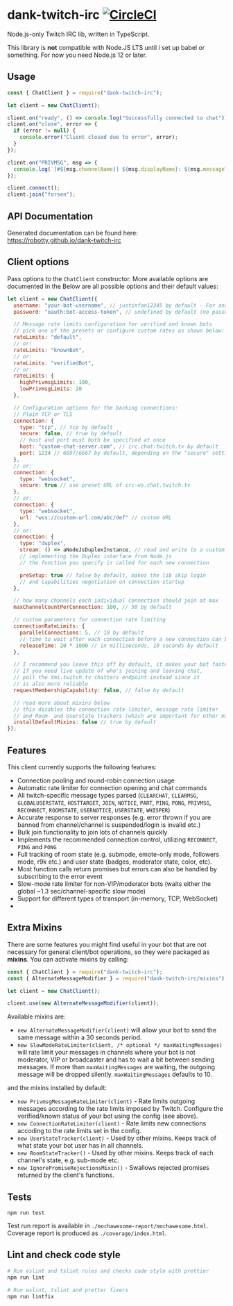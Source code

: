 # dank-twitch-irc [![CircleCI](https://circleci.com/gh/robotty/dank-twitch-irc.svg?style=svg)](https://circleci.com/gh/robotty/dank-twitch-irc)

Node.js-only Twitch IRC lib, written in TypeScript.

This library is **not** compatible with Node.JS LTS until i set up babel or
something. For now you need Node.js 12 or later.

## Usage

```javascript
const { ChatClient } = require("dank-twitch-irc");

let client = new ChatClient();

client.on("ready", () => console.log("Successfully connected to chat"));
client.on("close", error => {
  if (error != null) {
    console.error("Client closed due to error", error);
  }
});

client.on("PRIVMSG", msg => {
  console.log(`[#${msg.channelName}] ${msg.displayName}: ${msg.messageText}`);
});

client.connect();
client.join("forsen");
```

## API Documentation

Generated documentation can be found here:
https://robotty.github.io/dank-twitch-irc

## Client options

Pass options to the `ChatClient` constructor. More available options are
documented in the Below are all possible options and their default values:

```javascript
let client = new ChatClient({
  username: "your-bot-username", // justinfan12345 by default - For anonymous chat connection
  password: "oauth:bot-access-token", // undefined by default (no password)

  // Message rate limits configuration for verified and known bots
  // pick one of the presets or configure custom rates as shown below:
  rateLimits: "default",
  // or:
  rateLimits: "knownBot",
  // or:
  rateLimits: "verifiedBot",
  // or:
  rateLimits: {
    highPrivmsgLimits: 100,
    lowPrivmsgLimits: 20
  },

  // Configuration options for the backing connections:
  // Plain TCP or TLS
  connection: {
    type: "tcp", // tcp by default
    secure: false, // true by default
    // host and port must both be specified at once
    host: "custom-chat-server.com", // irc.chat.twitch.tv by default
    port: 1234 // 6697/6667 by default, depending on the "secure" setting
  },
  // or:
  connection: {
    type: "websocket",
    secure: true // use preset URL of irc-ws.chat.twitch.tv
  },
  // or:
  connection: {
    type: "websocket",
    url: "wss://custom-url.com/abc/def" // custom URL
  },
  // or:
  connection: {
    type: "duplex",
    stream: () => aNodeJsDuplexInstance, // read and write to a custom object
    // implementing the Duplex interface from Node.js
    // the function you specify is called for each new connection

    preSetup: true // false by default, makes the lib skip login
    // and capabilities negotiation on connection startup
  },

  // how many channels each individual connection should join at max
  maxChannelCountPerConnection: 100, // 50 by default

  // custom parameters for connection rate limiting
  connectionRateLimits: {
    parallelConnections: 5, // 10 by default
    // time to wait after each connection before a new connection can begin
    releaseTime: 20 * 1000 // in milliseconds, 10 seconds by default
  },

  // I recommend you leave this off by default, it makes your bot faster
  // If you need live update of who's joining and leaving chat,
  // poll the tmi.twitch.tv chatters endpoint instead since it
  // is also more reliable
  requestMembershipCapability: false, // false by default

  // read more about mixins below
  // this disables the connection rate limiter, message rate limiter
  // and Room- and Userstate trackers (which are important for other mixins)
  installDefaultMixins: false // true by default
});
```

## Features

This client currently supports the following features:

- Connection pooling and round-robin connection usage
- Automatic rate limiter for connection opening and chat commands
- All twitch-specific message types parsed (`CLEARCHAT`, `CLEARMSG`,
  `GLOBALUSERSTATE`, `HOSTTARGET`, `JOIN`, `NOTICE`, `PART`, `PING`, `PONG`,
  `PRIVMSG`, `RECONNECT`, `ROOMSTATE`, `USERNOTICE`, `USERSTATE`, `WHISPER`)
- Accurate response to server responses (e.g. error thrown if you are banned
  from channel/channel is suspended/login is invalid etc.)
- Bulk join functionality to join lots of channels quickly
- Implements the recommended connection control, utilizing `RECONNECT`, `PING`
  and `PONG`
- Full tracking of room state (e.g. submode, emote-only mode, followers mode,
  r9k etc.) and user state (badges, moderator state, color, etc).
- Most function calls return promises but errors can also be handled by
  subscribing to the error event
- Slow-mode rate limiter for non-VIP/moderator bots (waits either the global
  ~1.3 sec/channel-specific slow mode)
- Support for different types of transport (in-memory, TCP, WebSocket)
-

## Extra Mixins

There are some features you might find useful in your bot that are not necessary
for general client/bot operations, so they were packaged as **mixins**. You can
activate mixins by calling:

```javascript
const { ChatClient } = require("dank-twitch-irc");
const { AlternateMessageModifier } = require("dank-twitch-irc/mixins");

let client = new ChatClient();

client.use(new AlternateMessageModifier(client));
```

Available mixins are:

- `new AlternateMessageModifier(client)` will allow your bot to send the same
  message within a 30 seconds period.
- `new SlowModeRateLimiter(client, /* optional */ maxWaitingMessages)` will rate
  limit your messages in channels where your bot is not moderator, VIP or
  broadcaster and has to wait a bit between sending messages. If more than
  `maxWaitingMessages` are waiting, the outgoing message will be dropped
  silently. `maxWaitingMessages` defaults to 10.

and the mixins installed by default:

- `new PrivmsgMessageRateLimiter(client)` - Rate limits outgoing messages
  according to the rate limits imposed by Twitch. Configure the verified/known
  status of your bot using the config (see above).
- `new ConnectionRateLimiter(client)` - Rate limits new connections accoding to
  the rate limits set in the config.
- `new UserStateTracker(client)` - Used by other mixins. Keeps track of what
  state your bot user has in all channels.
- `new RoomStateTracker()` - Used by other mixins. Keeps track of each channel's
  state, e.g. sub-mode etc.
- `new IgnorePromiseRejectionsMixin()` - Swallows rejected promises returned by
  the client's functions.

## Tests

    npm run test

Test run report is available in `./mochawesome-report/mochawesome.html`.
Coverage report is produced as `./coverage/index.html`.

## Lint and check code style

```bash
# Run eslint and tslint rules and checks code style with prettier
npm run lint
```

```bash
# Run eslint, tslint and pretter fixers
npm run lintfix
```
